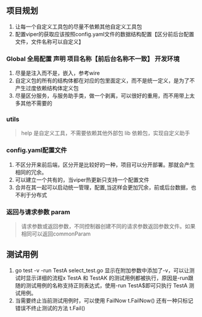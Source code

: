 ## 项目规划
1. 让每一个自定义工具包的尽量不依赖其他自定义工具包
2. 配置viper的获取应该按照config.yaml文件的数据结构配置【区分前后台配置文件，文件名称可以自定义】
### Global 全局配置 声明 项目名称【前后台名称不一致】 开发环境
1. 尽量是注入而不是，嵌入，参考wire
2. 自定义包的所有的结构体都在对应的包里面定义，而不是统一定义，是为了不产生过度依赖结构体定义包
3. 尽量区分服务，与服务助手类，做一个剥离，可以很好的重用，而不用带上太多其他不需要的
### utils
>  help 是自定义工具，不需要依赖其他外部包
>  lib 依赖包，实现自定义助手
### config.yaml配置文件
1. 不区分开来前后端，区分开是比较好的一种，项目可以分开部署。那就会产生相同的冗余。
2. 可以建立一个共有的，当viper热更新只支持一个配置文件
3. 合并在其一起可以启动统一管理，配置,当这样会更加冗余，前或后台数据，也不利于分布式
### 返回与请求参数 param
> 请求参数或返回参数，不同控制器创建不同的请求参数返回参数文件。如果相同可以返回commonParam

## 测试用例

1. go test -v -run TestA select_test.go  显示在附加参数中添加了-v，可以让测试时显示详细的流程x
TestA 和 TestAK 的测试用例都被执行，原因是-run跟随的测试用例的名称支持正则表达式，使用-run TestA$即可只执行 TestA 测试用例。
2. 当需要终止当前测试用例时，可以使用 FailNow  t.FailNow()  还有一种只标记错误不终止测试的方法  t.Fail()
